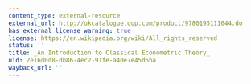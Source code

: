 ```yaml
---
content_type: external-resource
external_url: http://ukcatalogue.oup.com/product/9780195111644.do
has_external_license_warning: true
license: https://en.wikipedia.org/wiki/All_rights_reserved
status: ''
title: _An Introduction to Classical Econometric Theory_
uid: 2e16d0d8-db86-4ec2-91fe-a40e7e45d6ba
wayback_url: ''
---
```

